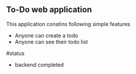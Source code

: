 ## To-Do web application

This application conatins following simple features

- Anyone can create a todo
- Anyone can see their todo list


#status
- backend completed